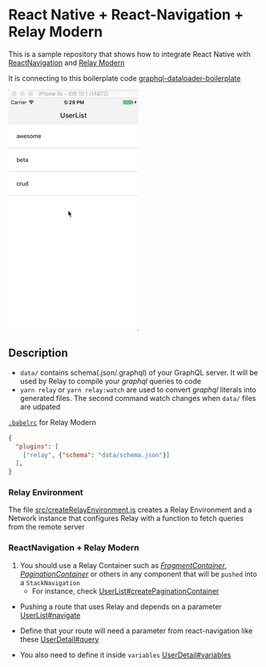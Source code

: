 # React Native + React-Navigation + Relay Modern

This is a sample repository that shows how to integrate React Native with [ReactNavigation](https://github.com/react-community/react-navigation) and [Relay Modern](https://facebook.github.io/relay/)

It is connecting to this boilerplate code [graphql-dataloader-boilerplate](https://github.com/entria/graphql-dataloader-boilerplate)

![alt tag](./demo/demo.gif)

## Description
- `data/` contains schema(.json/.graphql) of your GraphQL server. It will be used by Relay to compile your *graphql* queries to code
- `yarn relay` or `yarn relay:watch` are used to convert *graphql* literals into generated files. The second command watch changes when `data/` files are udpated

[`.babelrc`](.babelrc) for Relay Modern
```json
{
  "plugins": [
    ["relay", {"schema": "data/schema.json"}]
  ],
}
```

### Relay Environment
The file [src/createRelayEnvironment.js](src/createRelayEnvironment.js) creates a Relay Environment and a Network instance that configures Relay with a function to fetch queries from the remote server

### ReactNavigation + Relay Modern
1. You should use a Relay Container such as *[FragmentContainer](https://facebook.github.io/relay/docs/fragment-container.html)*, *[PaginationContainer](https://facebook.github.io/relay/docs/pagination-container.html)* or others in any component that will be `pushed` into a `StackNavigation`
   - For instance, check [UserList#createPaginationContainer](./src/UserList.js#L111)

- Pushing a route that uses Relay and depends on a parameter [UserList#navigate](./src/UserList.js#L88)

- Define that your route will need a parameter from react-navigation like these [UserDetail#query](./src/UserDetail.js#L57)
- You also need to define it inside `variables` [UserDetail#variables](./src/UserDetail.js#L63)
